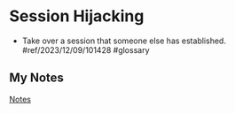 # Session Hijacking
- Take over a session that someone else has established. #ref/2023/12/09/101428 #glossary 
## My Notes
[Notes](mynotes/session-hijacking-notes.md)
